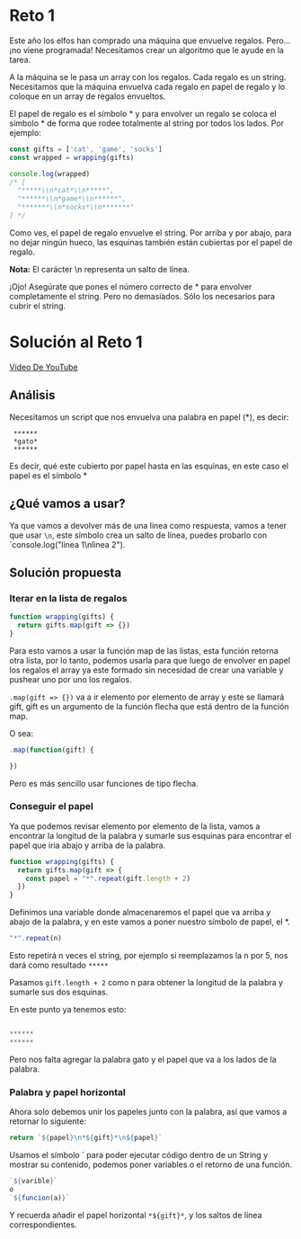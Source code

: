 # Reto 1

Este año los elfos han comprado una máquina que envuelve regalos. Pero… ¡no viene programada! Necesitamos crear un algoritmo que le ayude en la tarea.

A la máquina se le pasa un array con los regalos. Cada regalo es un string. Necesitamos que la máquina envuelva cada regalo en papel de regalo y lo coloque en un array de regalos envueltos.

El papel de regalo es el símbolo * y para envolver un regalo se coloca el símbolo * de forma que rodee totalmente al string por todos los lados. Por ejemplo:

```js
const gifts = ['cat', 'game', 'socks']
const wrapped = wrapping(gifts)

console.log(wrapped)
/* [
  "*****\\n*cat*\\n*****",
  "******\\n*game*\\n******",
  "*******\\n*socks*\\n*******"
] */
```

Como ves, el papel de regalo envuelve el string. Por arriba y por abajo, para no dejar ningún hueco, las esquinas también están cubiertas por el papel de regalo.

**Nota:** El carácter \n representa un salto de línea.

¡Ojo! Asegúrate que pones el número correcto de * para envolver completamente el string. Pero no demasiados. Sólo los necesarios para cubrir el string.

# Solución al Reto 1

[Video De YouTube](https://youtu.be/AlsPi16-xgI)
## Análisis

Necesitamos un script que nos envuelva una palabra en papel (*), es decir:

```
 ******
 *gato*
 ******
```

Es decir, qué este cubierto por papel hasta en las esquinas, en este caso el papel es el símbolo *

## ¿Qué vamos a usar?
Ya que vamos a devolver más de una línea como respuesta, vamos a tener que usar `\n`, este símbolo crea un salto de línea, puedes probarlo con `console.log("linea 1\nlinea 2").

## Solución propuesta

### Iterar en la lista de regalos
```js
function wrapping(gifts) {
  return gifts.map(gift => {})
}
```

Para esto vamos a usar la función map de las listas, esta función retorna otra lista, por lo tanto, podemos usarla para que luego de envolver en papel los regalos el array ya este formado sin necesidad de crear una variable y pushear uno por uno los regalos.

`.map(gift => {})` va a ir elemento por elemento de array y este se llamará gift, gift es un argumento de la función flecha que está dentro de la función map.

O sea:

```js
.map(function(gift) {

})
```

Pero es más sencillo usar funciones de tipo flecha.

### Conseguir el papel

Ya que podemos revisar elemento por elemento de la lista, vamos a encontrar la longitud de la palabra y sumarle sus esquinas para encontrar el papel que iria abajo y arriba de la palabra.

```js
function wrapping(gifts) {
  return gifts.map(gift => {
    const papel = "*".repeat(gift.length + 2)
  })
}
```

Definimos una variable donde almacenaremos el papel que va arriba y abajo de la palabra, y en este vamos a poner nuestro símbolo de papel, el *.

```js 
"*".repeat(n)
```

Esto repetirá n veces el string, por ejemplo si reemplazamos la n por 5, nos dará como resultado `*****`

Pasamos `gift.length + 2` como n para obtener la longitud de la palabra y sumarle sus dos esquinas.

En este punto ya tenemos esto:

```js

******
******

```

Pero nos falta agregar la palabra gato y el papel que va a los lados de la palabra.

### Palabra y papel horizontal

Ahora solo debemos unir los papeles junto con la palabra, así que vamos a retornar lo siguiente:

```js
return `${papel}\n*${gift}*\n${papel}`
```

Usamos el símbolo ` para poder ejecutar código dentro de un String y mostrar su contenido, podemos poner variables o el retorno de una función.

```js
`${varible}` 
o 
`${funcion(a)}`
```

Y recuerda añadir el papel horizontal `*${gift}*`, y los saltos de línea correspondientes.